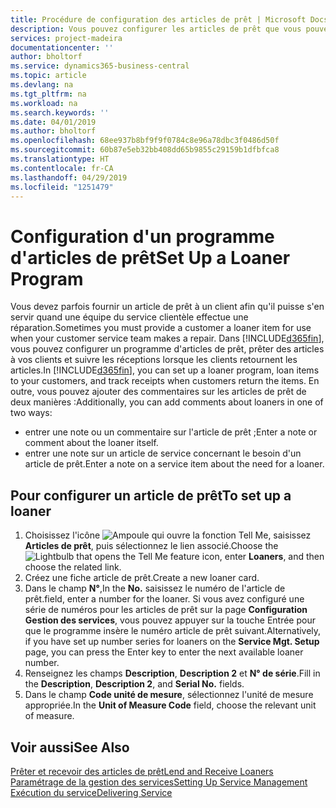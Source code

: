 ```yaml
---
title: Procédure de configuration des articles de prêt | Microsoft Docs
description: Vous pouvez configurer les articles de prêt que vous pouvez prêter aux clients afin de remplacer les articles de service lors de leur maintenance.
services: project-madeira
documentationcenter: ''
author: bholtorf
ms.service: dynamics365-business-central
ms.topic: article
ms.devlang: na
ms.tgt_pltfrm: na
ms.workload: na
ms.search.keywords: ''
ms.date: 04/01/2019
ms.author: bholtorf
ms.openlocfilehash: 68ee937b8bf9f9f0784c8e96a78dbc3f0486d50f
ms.sourcegitcommit: 60b87e5eb32bb408dd65b9855c29159b1dfbfca8
ms.translationtype: HT
ms.contentlocale: fr-CA
ms.lasthandoff: 04/29/2019
ms.locfileid: "1251479"
---
```

# <a name="set-up-a-loaner-program"></a><span data-ttu-id="eeb9d-103">Configuration d'un programme d'articles de prêt</span><span class="sxs-lookup"><span data-stu-id="eeb9d-103">Set Up a Loaner Program</span></span>
<span data-ttu-id="eeb9d-104">Vous devez parfois fournir un article de prêt à un client afin qu'il puisse s'en servir quand une équipe du service clientèle effectue une réparation.</span><span class="sxs-lookup"><span data-stu-id="eeb9d-104">Sometimes you must provide a customer a loaner item for use when your customer service team makes a repair.</span></span> <span data-ttu-id="eeb9d-105">Dans [!INCLUDE[d365fin](includes/d365fin_md.md)], vous pouvez configurer un programme d'articles de prêt, prêter des articles à vos clients et suivre les réceptions lorsque les clients retournent les articles.</span><span class="sxs-lookup"><span data-stu-id="eeb9d-105">In [!INCLUDE[d365fin](includes/d365fin_md.md)], you can set up a loaner program, loan items to your customers, and track receipts when customers return the items.</span></span> <span data-ttu-id="eeb9d-106">En outre, vous pouvez ajouter des commentaires sur les articles de prêt de deux manières :</span><span class="sxs-lookup"><span data-stu-id="eeb9d-106">Additionally, you can add comments about loaners in one of two ways:</span></span>  
  
* <span data-ttu-id="eeb9d-107">entrer une note ou un commentaire sur l'article de prêt ;</span><span class="sxs-lookup"><span data-stu-id="eeb9d-107">Enter a note or comment about the loaner itself.</span></span>  
* <span data-ttu-id="eeb9d-108">entrer une note sur un article de service concernant le besoin d'un article de prêt.</span><span class="sxs-lookup"><span data-stu-id="eeb9d-108">Enter a note on a service item about the need for a loaner.</span></span>  

## <a name="to-set-up-a-loaner"></a><span data-ttu-id="eeb9d-109">Pour configurer un article de prêt</span><span class="sxs-lookup"><span data-stu-id="eeb9d-109">To set up a loaner</span></span>  
1. <span data-ttu-id="eeb9d-110">Choisissez l'icône ![Ampoule qui ouvre la fonction Tell Me](media/ui-search/search_small.png "Dites-moi ce que vous voulez faire"), saisissez **Articles de prêt**, puis sélectionnez le lien associé.</span><span class="sxs-lookup"><span data-stu-id="eeb9d-110">Choose the ![Lightbulb that opens the Tell Me feature](media/ui-search/search_small.png "Tell me what you want to do") icon, enter **Loaners**, and then choose the related link.</span></span>  
2. <span data-ttu-id="eeb9d-111">Créez une fiche article de prêt.</span><span class="sxs-lookup"><span data-stu-id="eeb9d-111">Create a new loaner card.</span></span> 
3. <span data-ttu-id="eeb9d-112">Dans le champ **N°**,</span><span class="sxs-lookup"><span data-stu-id="eeb9d-112">In the **No.**</span></span> <span data-ttu-id="eeb9d-113">saisissez le numéro de l'article de prêt.</span><span class="sxs-lookup"><span data-stu-id="eeb9d-113">field, enter a number for the loaner.</span></span> <span data-ttu-id="eeb9d-114">Si vous avez configuré une série de numéros pour les articles de prêt sur la page **Configuration Gestion des services**, vous pouvez appuyer sur la touche Entrée pour que le programme insère le numéro article de prêt suivant.</span><span class="sxs-lookup"><span data-stu-id="eeb9d-114">Alternatively, if you have set up number series for loaners on the **Service Mgt. Setup** page, you can press the Enter key to enter the next available loaner number.</span></span>  
4. <span data-ttu-id="eeb9d-115">Renseignez les champs **Description**, **Description 2** et **N° de série**.</span><span class="sxs-lookup"><span data-stu-id="eeb9d-115">Fill in the **Description**, **Description 2**, and **Serial No.** fields.</span></span>  
5. <span data-ttu-id="eeb9d-116">Dans le champ **Code unité de mesure**, sélectionnez l'unité de mesure appropriée.</span><span class="sxs-lookup"><span data-stu-id="eeb9d-116">In the **Unit of Measure Code** field, choose the relevant unit of measure.</span></span>  
  
## <a name="see-also"></a><span data-ttu-id="eeb9d-117">Voir aussi</span><span class="sxs-lookup"><span data-stu-id="eeb9d-117">See Also</span></span>
[<span data-ttu-id="eeb9d-118">Prêter et recevoir des articles de prêt</span><span class="sxs-lookup"><span data-stu-id="eeb9d-118">Lend and Receive Loaners</span></span>](service-how-to-lend-receive-loaners.md)  
[<span data-ttu-id="eeb9d-119">Paramétrage de la gestion des services</span><span class="sxs-lookup"><span data-stu-id="eeb9d-119">Setting Up Service Management</span></span>](service-setup-service.md)  
[<span data-ttu-id="eeb9d-120">Exécution du service</span><span class="sxs-lookup"><span data-stu-id="eeb9d-120">Delivering Service</span></span>](service-deliver-service.md)  

